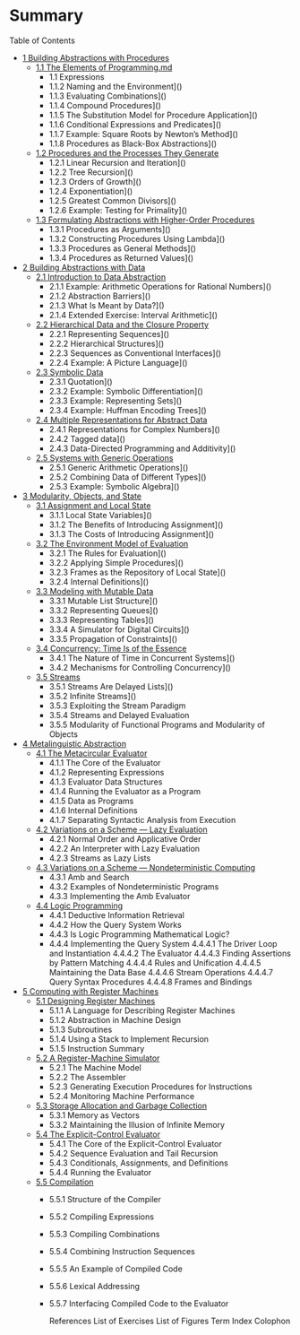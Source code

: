 # Summary

Table of Contents

* [1 Building Abstractions with Procedures](README.md)
  * [1.1 The Elements of Programming.md](ch1/1.1TheElementsofProgramming.md)
    * 1.1 Expressions
    * 1.1.2 Naming and the Environment]()
    * 1.1.3 Evaluating Combinations]()
    * 1.1.4 Compound Procedures]()
    * 1.1.5 The Substitution Model for Procedure Application]()
    * 1.1.6 Conditional Expressions and Predicates]()
    * 1.1.7 Example: Square Roots by Newton’s Method]()
    * 1.1.8 Procedures as Black-Box Abstractions]()
  * [1.2 Procedures and the Processes They Generate](ch1/1.2Procedure&Process.md)
    * 1.2.1 Linear Recursion and Iteration]()
    * 1.2.2 Tree Recursion]()
    * 1.2.3 Orders of Growth]()
    * 1.2.4 Exponentiation]()
    * 1.2.5 Greatest Common Divisors]()
    * 1.2.6 Example: Testing for Primality]()
  * [1.3 Formulating Abstractions with Higher-Order Procedures](README.md)
    * 1.3.1 Procedures as Arguments]()
    * 1.3.2 Constructing Procedures Using Lambda]()
    * 1.3.3 Procedures as General Methods]()
    * 1.3.4 Procedures as Returned Values]()
* [2 Building Abstractions with Data](README.md)
  * [2.1 Introduction to Data Abstraction](README.md)
  	* 2.1.1 Example: Arithmetic Operations for Rational Numbers]()
  	* 2.1.2 Abstraction Barriers]()
  	* 2.1.3 What Is Meant by Data?]()
  	* 2.1.4 Extended Exercise: Interval Arithmetic]()
  * [2.2 Hierarchical Data and the Closure Property](README.md)
  	* 2.2.1 Representing Sequences]()
  	* 2.2.2 Hierarchical Structures]()
  	* 2.2.3 Sequences as Conventional Interfaces]()
  	* 2.2.4 Example: A Picture Language]()
  * [2.3 Symbolic Data](README.md)
  	* 2.3.1 Quotation]()
  	* 2.3.2 Example: Symbolic Differentiation]()
  	* 2.3.3 Example: Representing Sets]()
  	* 2.3.4 Example: Huffman Encoding Trees]()
  * [2.4 Multiple Representations for Abstract Data](README.md)
  	* 2.4.1 Representations for Complex Numbers]()
  	* 2.4.2 Tagged data]()
  	* 2.4.3 Data-Directed Programming and Additivity]()
  * [2.5 Systems with Generic Operations](README.md)
  	* 2.5.1 Generic Arithmetic Operations]()
  	* 2.5.2 Combining Data of Different Types]()
  	* 2.5.3 Example: Symbolic Algebra]()
* [3 Modularity, Objects, and State](README.md)
  * [3.1 Assignment and Local State](README.md)
  	* 3.1.1 Local State Variables]()
  	* 3.1.2 The Benefits of Introducing Assignment]()
  	* 3.1.3 The Costs of Introducing Assignment]()
  * [3.2 The Environment Model of Evaluation](README.md)
  	* 3.2.1 The Rules for Evaluation]()
  	* 3.2.2 Applying Simple Procedures]()
  	* 3.2.3 Frames as the Repository of Local State]()
  	* 3.2.4 Internal Definitions]()
  * [3.3 Modeling with Mutable Data](README.md)
  	* 3.3.1 Mutable List Structure]()
  	* 3.3.2 Representing Queues]()
  	* 3.3.3 Representing Tables]()
  	* 3.3.4 A Simulator for Digital Circuits]()
  	* 3.3.5 Propagation of Constraints]()
  * [3.4 Concurrency: Time Is of the Essence](README.md)
  	* 3.4.1 The Nature of Time in Concurrent Systems]()
  	* 3.4.2 Mechanisms for Controlling Concurrency]()
  * [3.5 Streams](README.md)
  	* 3.5.1 Streams Are Delayed Lists]()
  	* 3.5.2 Infinite Streams]()
  	* 3.5.3 Exploiting the Stream Paradigm
  	* 3.5.4 Streams and Delayed Evaluation
  	* 3.5.5 Modularity of Functional Programs and Modularity of Objects
* [4 Metalinguistic Abstraction](README.md)
  * [4.1 The Metacircular Evaluator](README.md)
  	* 4.1.1 The Core of the Evaluator
  	* 4.1.2 Representing Expressions
  	* 4.1.3 Evaluator Data Structures
  	* 4.1.4 Running the Evaluator as a Program
  	* 4.1.5 Data as Programs
  	* 4.1.6 Internal Definitions
  	* 4.1.7 Separating Syntactic Analysis from Execution
  * [4.2 Variations on a Scheme — Lazy Evaluation](README.md)
  	* 4.2.1 Normal Order and Applicative Order
  	* 4.2.2 An Interpreter with Lazy Evaluation
  	* 4.2.3 Streams as Lazy Lists
  * [4.3 Variations on a Scheme — Nondeterministic Computing](README.md)
  	* 4.3.1 Amb and Search
  	* 4.3.2 Examples of Nondeterministic Programs
  	* 4.3.3 Implementing the Amb Evaluator
  * [4.4 Logic Programming](README.md)
  	* 4.4.1 Deductive Information Retrieval
  	* 4.4.2 How the Query System Works
  	* 4.4.3 Is Logic Programming Mathematical Logic?
  	* 4.4.4 Implementing the Query System
  		 	4.4.4.1 The Driver Loop and Instantiation
  		 	4.4.4.2 The Evaluator
  		 	4.4.4.3 Finding Assertions by Pattern Matching
  		 	4.4.4.4 Rules and Unification
  		 	4.4.4.5 Maintaining the Data Base
  		 	4.4.4.6 Stream Operations
  		 	4.4.4.7 Query Syntax Procedures
  		 	4.4.4.8 Frames and Bindings
* [5 Computing with Register Machines](README.md)
  * [5.1 Designing Register Machines](README.md)
    * 5.1.1 A Language for Describing Register Machines
    * 5.1.2 Abstraction in Machine Design
    * 5.1.3 Subroutines
    * 5.1.4 Using a Stack to Implement Recursion
    * 5.1.5 Instruction Summary
  * [5.2 A Register-Machine Simulator](README.md)
    * 5.2.1 The Machine Model
    * 5.2.2 The Assembler
    * 5.2.3 Generating Execution Procedures for Instructions
    * 5.2.4 Monitoring Machine Performance
  * [5.3 Storage Allocation and Garbage Collection](README.md)
    * 5.3.1 Memory as Vectors
    * 5.3.2 Maintaining the Illusion of Infinite Memory
  * [5.4 The Explicit-Control Evaluator](README.md)
    * 5.4.1 The Core of the Explicit-Control Evaluator
    * 5.4.2 Sequence Evaluation and Tail Recursion
    * 5.4.3 Conditionals, Assignments, and Definitions
    * 5.4.4 Running the Evaluator
  * [5.5 Compilation](README.md)
    * 5.5.1 Structure of the Compiler

    * 5.5.2 Compiling Expressions

    * 5.5.3 Compiling Combinations

    * 5.5.4 Combining Instruction Sequences

    * 5.5.5 An Example of Compiled Code

    * 5.5.6 Lexical Addressing

    * 5.5.7 Interfacing Compiled Code to the Evaluator

      References
      List of Exercises
      List of Figures
      Term Index
      Colophon
